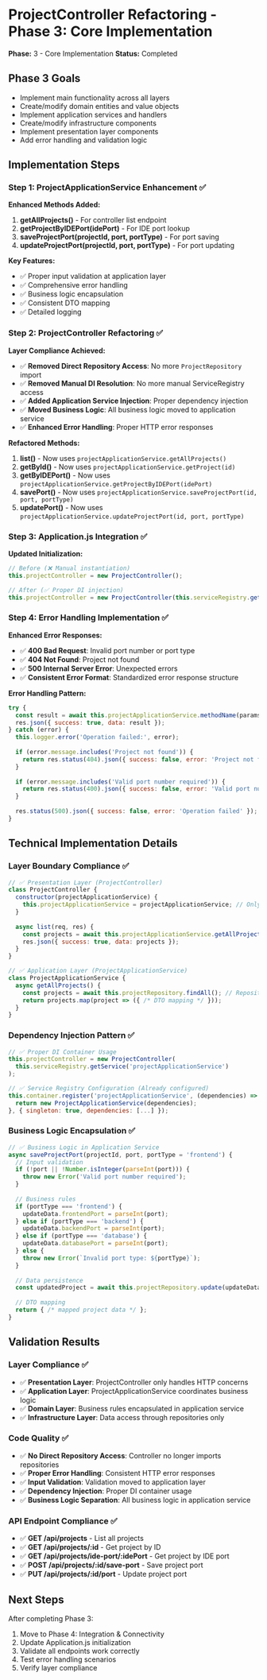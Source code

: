 # ProjectController Refactoring - Phase 3: Core Implementation

**Phase:** 3 - Core Implementation
**Status:** Completed

## Phase 3 Goals
- Implement main functionality across all layers
- Create/modify domain entities and value objects
- Implement application services and handlers
- Create/modify infrastructure components
- Implement presentation layer components
- Add error handling and validation logic

## Implementation Steps

### Step 1: ProjectApplicationService Enhancement ✅
**Enhanced Methods Added:**
1. **getAllProjects()** - For controller list endpoint
2. **getProjectByIDEPort(idePort)** - For IDE port lookup
3. **saveProjectPort(projectId, port, portType)** - For port saving
4. **updateProjectPort(projectId, port, portType)** - For port updating

**Key Features:**
- ✅ Proper input validation at application layer
- ✅ Comprehensive error handling
- ✅ Business logic encapsulation
- ✅ Consistent DTO mapping
- ✅ Detailed logging

### Step 2: ProjectController Refactoring ✅
**Layer Compliance Achieved:**
- ✅ **Removed Direct Repository Access**: No more `ProjectRepository` import
- ✅ **Removed Manual DI Resolution**: No more manual ServiceRegistry access
- ✅ **Added Application Service Injection**: Proper dependency injection
- ✅ **Moved Business Logic**: All business logic moved to application service
- ✅ **Enhanced Error Handling**: Proper HTTP error responses

**Refactored Methods:**
1. **list()** - Now uses `projectApplicationService.getAllProjects()`
2. **getById()** - Now uses `projectApplicationService.getProject(id)`
3. **getByIDEPort()** - Now uses `projectApplicationService.getProjectByIDEPort(idePort)`
4. **savePort()** - Now uses `projectApplicationService.saveProjectPort(id, port, portType)`
5. **updatePort()** - Now uses `projectApplicationService.updateProjectPort(id, port, portType)`

### Step 3: Application.js Integration ✅
**Updated Initialization:**
```javascript
// Before (❌ Manual instantiation)
this.projectController = new ProjectController();

// After (✅ Proper DI injection)
this.projectController = new ProjectController(this.serviceRegistry.getService('projectApplicationService'));
```

### Step 4: Error Handling Implementation ✅
**Enhanced Error Responses:**
- ✅ **400 Bad Request**: Invalid port number or port type
- ✅ **404 Not Found**: Project not found
- ✅ **500 Internal Server Error**: Unexpected errors
- ✅ **Consistent Error Format**: Standardized error response structure

**Error Handling Pattern:**
```javascript
try {
  const result = await this.projectApplicationService.methodName(params);
  res.json({ success: true, data: result });
} catch (error) {
  this.logger.error('Operation failed:', error);
  
  if (error.message.includes('Project not found')) {
    return res.status(404).json({ success: false, error: 'Project not found' });
  }
  
  if (error.message.includes('Valid port number required')) {
    return res.status(400).json({ success: false, error: 'Valid port number required' });
  }
  
  res.status(500).json({ success: false, error: 'Operation failed' });
}
```

## Technical Implementation Details

### Layer Boundary Compliance ✅
```javascript
// ✅ Presentation Layer (ProjectController)
class ProjectController {
  constructor(projectApplicationService) {
    this.projectApplicationService = projectApplicationService; // Only Application Service
  }
  
  async list(req, res) {
    const projects = await this.projectApplicationService.getAllProjects(); // No direct repository access
    res.json({ success: true, data: projects });
  }
}

// ✅ Application Layer (ProjectApplicationService)
class ProjectApplicationService {
  async getAllProjects() {
    const projects = await this.projectRepository.findAll(); // Repository access through interface
    return projects.map(project => ({ /* DTO mapping */ }));
  }
}
```

### Dependency Injection Pattern ✅
```javascript
// ✅ Proper DI Container Usage
this.projectController = new ProjectController(
  this.serviceRegistry.getService('projectApplicationService')
);

// ✅ Service Registry Configuration (Already configured)
this.container.register('projectApplicationService', (dependencies) => {
  return new ProjectApplicationService(dependencies);
}, { singleton: true, dependencies: [...] });
```

### Business Logic Encapsulation ✅
```javascript
// ✅ Business Logic in Application Service
async saveProjectPort(projectId, port, portType = 'frontend') {
  // Input validation
  if (!port || !Number.isInteger(parseInt(port))) {
    throw new Error('Valid port number required');
  }
  
  // Business rules
  if (portType === 'frontend') {
    updateData.frontendPort = parseInt(port);
  } else if (portType === 'backend') {
    updateData.backendPort = parseInt(port);
  } else if (portType === 'database') {
    updateData.databasePort = parseInt(port);
  } else {
    throw new Error(`Invalid port type: ${portType}`);
  }
  
  // Data persistence
  const updatedProject = await this.projectRepository.update(updateData);
  
  // DTO mapping
  return { /* mapped project data */ };
}
```

## Validation Results

### Layer Compliance ✅
- ✅ **Presentation Layer**: ProjectController only handles HTTP concerns
- ✅ **Application Layer**: ProjectApplicationService coordinates business logic
- ✅ **Domain Layer**: Business rules encapsulated in application service
- ✅ **Infrastructure Layer**: Data access through repositories only

### Code Quality ✅
- ✅ **No Direct Repository Access**: Controller no longer imports repositories
- ✅ **Proper Error Handling**: Consistent HTTP error responses
- ✅ **Input Validation**: Validation moved to application layer
- ✅ **Dependency Injection**: Proper DI container usage
- ✅ **Business Logic Separation**: All business logic in application service

### API Endpoint Compliance ✅
- ✅ **GET /api/projects** - List all projects
- ✅ **GET /api/projects/:id** - Get project by ID
- ✅ **GET /api/projects/ide-port/:idePort** - Get project by IDE port
- ✅ **POST /api/projects/:id/save-port** - Save project port
- ✅ **PUT /api/projects/:id/port** - Update project port

## Next Steps
After completing Phase 3:
1. Move to Phase 4: Integration & Connectivity
2. Update Application.js initialization
3. Validate all endpoints work correctly
4. Test error handling scenarios
5. Verify layer compliance 